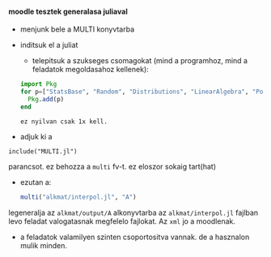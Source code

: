 #### moodle tesztek generalasa juliaval
* menjunk bele a MULTI konyvtarba

* inditsuk el a juliat
   * telepitsuk a szukseges csomagokat (mind a programhoz, mind a feladatok megoldasahoz kellenek):
  ```julia
  import Pkg
  for p=["StatsBase", "Random", "Distributions", "LinearAlgebra", "Polynomials"]
    Pkg.add(p)
  end
  ``` 
      ez nyilvan csak 1x kell.
* adjuk ki a
```
include("MULTI.jl")
```
parancsot. ez behozza a ```multi``` fv-t. ez eloszor sokaig tart(hat)
* ezutan a:
  ```julia
  multi("alkmat/interpol.jl", "A")
  ```
legeneralja az ```alkmat/output/A``` alkonyvtarba az ```alkmat/interpol.jl``` fajlban levo feladat valogatasnak megfelelo fajlokat. Az ```xml``` jo a moodlenak.

* a feladatok valamilyen szinten csoportositva vannak. de a hasznalon mulik minden.

